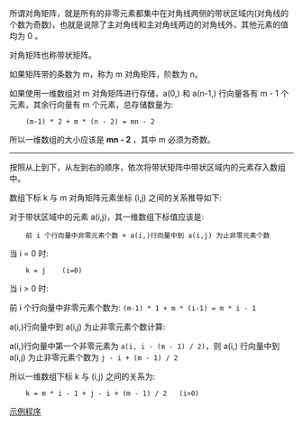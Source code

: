 
所谓对角矩阵，就是所有的非零元素都集中在对角线两侧的带状区域内(对角线的个数为奇数)，也就是说除了主对角线和主对角线两边的对角线外，其他元素的值均为 0 。

对角矩阵也称带状矩阵。

如果矩阵带的条数为 m，称为 m 对角矩阵，阶数为 n。

如果使用一维数组对 m 对角矩阵进行存储，a(0,) 和 a(n-1,) 行向量各有 m - 1 个元素，其余行向量有 m 个元素，总存储数量为:
```
    (m-1) * 2 + m * (n - 2) = mn - 2
```
所以一维数组的大小应该是 <strong> mn - 2 </strong>，其中 m 必须为奇数。


----

按照从上到下，从左到右的顺序，依次将带状矩阵中带状区域内的元素存入数组中。

数组下标 k 与 m 对角矩阵元素坐标 (i,j) 之间的关系推导如下:

对于带状区域中的元素 a(i,j)，其一维数组下标值应该是:
```
    前 i 个行向量中非零元素个数 + a(i,)行向量中到 a(i,j) 为止非零元素个数
```

当 i = 0 时:
```
    k = j    (i=0)
```

当 i > 0 时:

前 i 个行向量中非零元素个数为: `(m-1) * 1 + m * (i-1) = m * i - 1`

a(i,)行向量中到 a(i,j) 为止非零元素个数计算:

a(i,)行向量中第一个非零元素为 `a(i, i - (m - 1) / 2)`，则 a(i,) 行向量中到 a(i,j) 为止非零元素个数为 `j - i + (m - 1) / 2`

所以一维数组下标 k 与 (i,j) 之间的关系为:
```
    k = m * i - 1 + j - i + (m - 1) / 2   (i>0)
```

[示例程序](code/diagonal_matrix.c)
